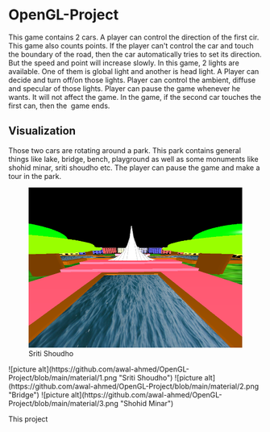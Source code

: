 # OpenGL-Project
This game contains 2 cars. A player can control the direction of the first cir. This game also counts points. If the player can't control the car and touch the boundary of the road, then the car automatically tries to set its direction. But the speed and point will increase slowly.
In this game, 2 lights are available. One of them is global light and another is head light. A Player can decide and turn off/on those lights. Player can control the ambient, diffuse and specular of those lights.
Player can pause the game whenever he wants. It will not affect the game.
In the game, if the second car touches the first can, then the  game ends.

## Visualization ##
Those two cars are rotating around a park. This park contains general things like lake, bridge, bench, playground as well as some monuments like shohid minar, sriti shoudho etc. The player can pause the game and make a tour in the park.


<figure>
  <img src="https://github.com/awal-ahmed/OpenGL-Project/blob/main/material/1.png" alt="Sriti Shoudho" title="Sriti Shoudho" />
  <figcaption>Sriti Shoudho</figcaption>
</figure>
![picture alt](https://github.com/awal-ahmed/OpenGL-Project/blob/main/material/1.png "Sriti Shoudho")
![picture alt](https://github.com/awal-ahmed/OpenGL-Project/blob/main/material/2.png "Bridge")
![picture alt](https://github.com/awal-ahmed/OpenGL-Project/blob/main/material/3.png "Shohid Minar")

This project
